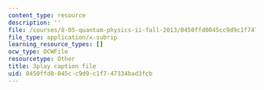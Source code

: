 ```yaml
---
content_type: resource
description: ''
file: /courses/8-05-quantum-physics-ii-fall-2013/0450ffd0045cc9d9c1f747334bad3fcb_a9FHHS6n-r4.srt
file_type: application/x-subrip
learning_resource_types: []
ocw_type: OCWFile
resourcetype: Other
title: 3play caption file
uid: 0450ffd0-045c-c9d9-c1f7-47334bad3fcb
---
```

